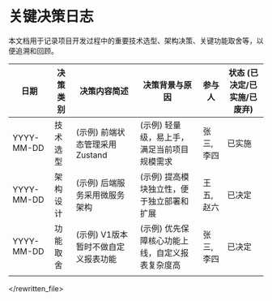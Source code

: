 # 关键决策日志

本文档用于记录项目开发过程中的重要技术选型、架构决策、关键功能取舍等，以便追溯和回顾。

| 日期       | 决策类别     | 决策内容简述                                 | 决策背景与原因                               | 参与人     | 状态 (已决定/已实施/已废弃) |
|------------|--------------|----------------------------------------------|----------------------------------------------|-----------|-------------------------|
| YYYY-MM-DD | 技术选型     | (示例) 前端状态管理采用 Zustand             | (示例) 轻量级，易上手，满足当前项目规模需求        | 张三, 李四 | 已实施                    |
| YYYY-MM-DD | 架构设计     | (示例) 后端服务采用微服务架构                 | (示例) 提高模块独立性，便于独立部署和扩展      | 王五, 赵六 | 已决定                    |
| YYYY-MM-DD | 功能取舍     | (示例) V1版本暂时不做自定义报表功能           | (示例) 优先保障核心功能上线，自定义报表复杂度高 | 张三, 李四 | 已决定                    |
|            |              |                                              |                                              |           |                         |

</rewritten_file> 